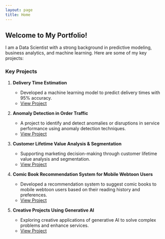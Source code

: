 ```yaml
---
layout: page
title: Home
---
```


## Welcome to My Portfolio!

I am a Data Scientist with a strong background in predictive modeling, business analytics, and machine learning. Here are some of my key projects:

### Key Projects
1. **Delivery Time Estimation**
   - Developed a machine learning model to predict delivery times with 95% accuracy.
   - [View Project](./works/delivery-time-estimation.md)

2. **Anomaly Detection in Order Traffic**
   - A project to identify and detect anomalies or disruptions in service performance using anomaly detection techniques.
   - [View Project](./works/anomaly-detection.md)

3. **Customer Lifetime Value Analysis & Segmentation**
   - Supporting marketing decision-making through customer lifetime value analysis and segmentation.
   - [View Project](./works/customer-segmentation.md)

4. **Comic Book Recommendation System for Mobile Webtoon Users**
   - Developed a recommendation system to suggest comic books to mobile webtoon users based on their reading history and preferences.
   - [View Project](./works/comic-recommendation-system.md)

5. **Creative Projects Using Generative AI**
   - Exploring creative applications of generative AI to solve complex problems and enhance services.
   - [View Project](./works/generative-ai.md)